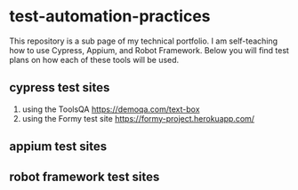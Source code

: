 # test-automation-practices
This repository is a sub page of my technical portfolio.  I am self-teaching how to use Cypress, Appium, and Robot Framework.
Below you will find test plans on how each of these tools will be used.

## cypress test sites
1.  using the ToolsQA https://demoqa.com/text-box 
2.  using the Formy test site https://formy-project.herokuapp.com/

## appium test sites


## robot framework test sites
